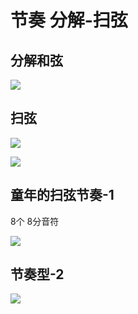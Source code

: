 # 节奏 分解-扫弦

## 分解和弦

![](assets/030/02/02/08-1647762295024.png)

## 扫弦

![](assets/030/02/02/08-1647762306262.png)

![](assets/030/02/02/08-1647762366122.png)

## 童年的扫弦节奏-1 

8个 8分音符


![](assets/030/02/02/08-1647762931420.png)



## 节奏型-2

![](assets/030/02/02/08-1647763037022.png)